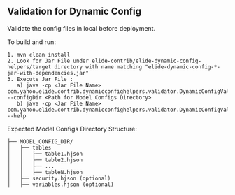 ## Validation for Dynamic Config

Validate the config files in local before deployment.

To build and run:
```text
1. mvn clean install
2. Look for Jar File under elide-contrib/elide-dynamic-config-helpers/target directory with name matching "elide-dynamic-config-*-jar-with-dependencies.jar"
3. Execute Jar File :
   a) java -cp <Jar File Name> com.yahoo.elide.contrib.dynamicconfighelpers.validator.DynamicConfigValidator --configDir <Path for Model Configs Directory>
   b) java -cp <Jar File Name> com.yahoo.elide.contrib.dynamicconfighelpers.validator.DynamicConfigValidator --help
```
Expected Model Configs Directory Structure:
```text
├── MODEL_CONFIG_DIR/
│   ├── tables
│   │   ├── table1.hjson
│   │   ├── table2.hjson
│   │   ├── ...
│   │   ├── tableN.hjson
│   ├── security.hjson (optional)
│   ├── variables.hjson (optional)
```
